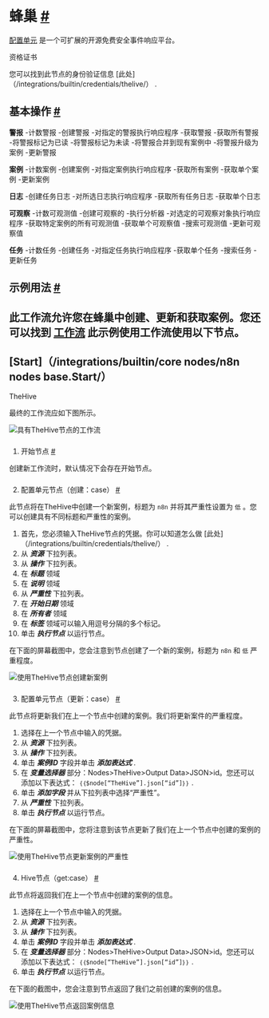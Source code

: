 


 蜂巢
 [#](#heve "永久链接")
=========================================



[配置单元](https://thehive-project.org/) 
 是一个可扩展的开源免费安全事件响应平台。
 




 资格证书
 



 您可以找到此节点的身份验证信息
 [此处]（/integrations/builtin/credentials/thelive/）
 .
 




 基本操作
 [#](#基本操作 "永久链接")
-----------------------------------------------------------



**警报**
 -计数警报
-创建警报
-对指定的警报执行响应程序
-获取警报
-获取所有警报
-将警报标记为已读
-将警报标记为未读
-将警报合并到现有案例中
-将警报升级为案例
-更新警报
 



**案例**
 -计数案例
-创建案例
-对指定案例执行响应程序
-获取所有案例
-获取单个案例
-更新案例
 



**日志**
 -创建任务日志
-对所选日志执行响应程序
-获取所有任务日志
-获取单个日志
 



**可观察**
 -计数可观测值
-创建可观察的
-执行分析器
-对选定的可观察对象执行响应程序
-获取特定案例的所有可观测值
-获取单个可观察值
-搜索可观测值
-更新可观察值
 



**任务**
 -计数任务
-创建任务
-对指定任务执行响应程序
-获取单个任务
-搜索任务
-更新任务
 



 示例用法
 [#](#示例用法 "永久链接")
-----------------------------------------------------



 此工作流允许您在蜂巢中创建、更新和获取案例。您还可以找到
 [工作流](https://n8n.io/workflows/808) 
 此示例使用工作流使用以下节点。
-
 [Start]（/integrations/builtin/core nodes/n8n nodes base.Start/）
 -
 TheHive




 最终的工作流应如下图所示。
 



![具有TheHive节点的工作流](https://d33wubrfki0l68.cloudfront.net/4f1c11634dfabdfb396c2f8d30eebdda69205730/8cd28/_images/integrations/builtin/app-nodes/thehive/workflow.png)



### 
 1. 开始节点
 [#](#1-start-node "永久链接")



 创建新工作流时，默认情况下会存在开始节点。
 


### 
 2. 配置单元节点（创建：case）
 [#](#2-hive-node-create-case "永久链接")



 此节点将在TheHive中创建一个新案例，标题为
 `n8n`
 并将其严重性设置为
 `低`
 。您可以创建具有不同标题和严重性的案例。
 


1. 首先，您必须输入TheHive节点的凭据。你可以知道怎么做
 [此处]（/integrations/builtin/credentials/thelive/）
 .
2. 从
 ***资源***
 下拉列表。
3. 从
 ***操作***
 下拉列表。
4. 在
 ***标题***
 领域
5. 在
 ***说明***
 领域
6. 从
 ***严重性***
 下拉列表。
7. 在
 ***开始日期***
 领域
8. 在
 ***所有者***
 领域
9. 在
 ***标签***
 领域可以输入用逗号分隔的多个标记。
10. 单击
 ***执行节点***
 以运行节点。



 在下面的屏幕截图中，您会注意到节点创建了一个新的案例，标题为
 `n8n`
 和
 `低`
 严重程度。
 



![使用TheHive节点创建新案例](https://d33wubrfki0l68.cloudfront.net/1aa80a19212959769a42e2367d1c29d8c0185f4b/97735/_images/integrations/builtin/app-nodes/thehive/thehive_node.png)



### 
 3. 配置单元节点（更新：case）
 [#](#3-生活模式更新-案例 "永久链接")



 此节点将更新我们在上一个节点中创建的案例。我们将更新案件的严重程度。
 


1. 选择在上一个节点中输入的凭据。
2. 从
 ***资源***
 下拉列表。
3. 从
 ***操作***
 下拉列表。
4. 单击
 ***案例ID***
 字段并单击
 ***添加表达式***
 .
5. 在
 ***变量选择器***
 部分：Nodes>TheHive>Output Data>JSON>id。您还可以添加以下表达式：
 `｛｛$node[“TheHive”].json[“id”]｝｝`
 .
6. 单击
 ***添加字段***
 并从下拉列表中选择“严重性”。
7. 从
 ***严重性***
 下拉列表。
8. 单击
 ***执行节点***
 以运行节点。



 在下面的屏幕截图中，您将注意到该节点更新了我们在上一个节点中创建的案例的严重性。
 



![使用TheHive节点更新案例的严重性](https://d33wubrfki0l68.cloudfront.net/4c5c727b12f8ef43bf6a459fb7001a96e8f0fcac/b9a01/_images/integrations/builtin/app-nodes/thehive/thehive1_node.png)



### 
 4. Hive节点（get:case）
 [#](#4-heive-node-get-case "永久链接")



 此节点将返回我们在上一个节点中创建的案例的信息。
 


1. 选择在上一个节点中输入的凭据。
2. 从
 ***资源***
 下拉列表。
3. 从
 ***操作***
 下拉列表。
4. 单击
 ***案例ID***
 字段并单击
 ***添加表达式***
 .
5. 在
 ***变量选择器***
 部分：Nodes>TheHive>Output Data>JSON>id。您还可以添加以下表达式：
 `｛｛$node[“TheHive”].json[“id”]｝｝`
 .
6. 单击
 ***执行节点***
 以运行节点。



 在下面的截图中，您会注意到节点返回了我们之前创建的案例的信息。
 



![使用TheHive节点返回案例信息](https://d33wubrfki0l68.cloudfront.net/bb0b3d3db498d371ce2ad7916d527eb8266b39f8/3efac/_images/integrations/builtin/app-nodes/thehive/thehive2_node.png)





